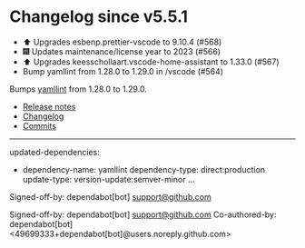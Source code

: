 # Changelog since v5.5.1
- ⬆️ Upgrades esbenp.prettier-vscode to 9.10.4 (#568) 
- 🎆 Updates maintenance/license year to 2023 (#566) 
- ⬆️ Upgrades keesschollaart.vscode-home-assistant to 1.33.0 (#567) 
- Bump yamllint from 1.28.0 to 1.29.0 in /vscode (#564)

Bumps [yamllint](https://github.com/adrienverge/yamllint) from 1.28.0 to 1.29.0.
- [Release notes](https://github.com/adrienverge/yamllint/releases)
- [Changelog](https://github.com/adrienverge/yamllint/blob/master/CHANGELOG.rst)
- [Commits](https://github.com/adrienverge/yamllint/compare/v1.28.0...v1.29.0)

---
updated-dependencies:
- dependency-name: yamllint
  dependency-type: direct:production
  update-type: version-update:semver-minor
...

Signed-off-by: dependabot[bot] <support@github.com>

Signed-off-by: dependabot[bot] <support@github.com>
Co-authored-by: dependabot[bot] <49699333+dependabot[bot]@users.noreply.github.com> 
